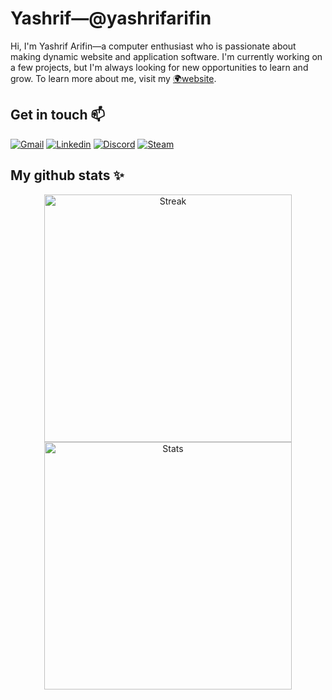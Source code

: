 # Yashrif&mdash;@yashrifarifin

Hi, I'm Yashrif Arifin&mdash;a computer enthusiast who is passionate about making dynamic website and application software. I'm currently working on a few projects, but I'm always looking for new opportunities to learn and grow. To learn more about me, visit my [🌍website](https://yashrif.github.io).

## Get in touch 📫

[![Gmail](https://img.shields.io/badge/Gmail-D14836?style=for-the-badge&logo=gmail&logoColor=white)](mailto:yaswoccho@gmail.com)
[![Linkedin](https://img.shields.io/badge/linkedin-%230077B5.svg?style=for-the-badge&logo=linkedin)](https://www.linkedin.com/in/yashrif)
[![Discord](https://img.shields.io/badge/Discord-7289DA?style=for-the-badge&logo=discord&logoColor=white)](https://discord.com/users/Yashrif#4159)
[![Steam](https://img.shields.io/badge/Steam-1b2838?style=for-the-badge&logo=steam&logoColor=white)](https://steamcommunity.com/profiles/76561198175046383)

## My github stats ✨

<div align="center">
    <img width=396 style="margin: 0 8px" src="https://github-readme-streak-stats.herokuapp.com?user=yashrif&theme=tokyonight-duo&hide_border=true&mode=weekly" alt="Streak" />
    <img width=396 style="margin: 0 8px" src="https://github-readme-stats.vercel.app/api?username=yashrif&theme=tokyonight&show_icons=true&hide_border=true&bg_color=FFFFFF00&count_private=true&rank_icon=github&hide=issues" alt="Stats"/>
</div>
